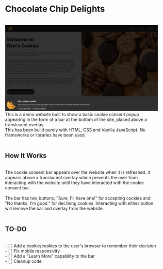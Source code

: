 # Chocolate Chip Delights
<br>
<img src="img/screenshot.png">
<br>
This is a demo website built to show a basic cookie consent popup appearing in the form of a bar at the bottom of the site, placed above a translucent overlay.
<br>
This has been build purely with HTML, CSS and Vanilla JavaScript. No frameworks or libraries have been used.
<br><br>
<h2>How It Works</h2>
<br>
The cookie consent bar appears over the website when it is refreshed. It appears above a translucent overlay which prevents the user from interacting with the website until they have interacted with the cookie consent bar.
<br><br>
The bar has two buttons; "Sure, I'll have one!" for accepting cookies and "No thanks, I'm good." for declining cookies. Interacting with either button will remove the bar and overlay from the website.
<br><br>
<h2>TO-DO</h2>
<br>
- [ ] Add a cookie/cookies to the user's browser to remember their decision<br>
- [ ] Fix mobile responsivity<br>
- [ ] Add a "Learn More" capability to the bar<br>
- [ ] Cleanup code<br>
